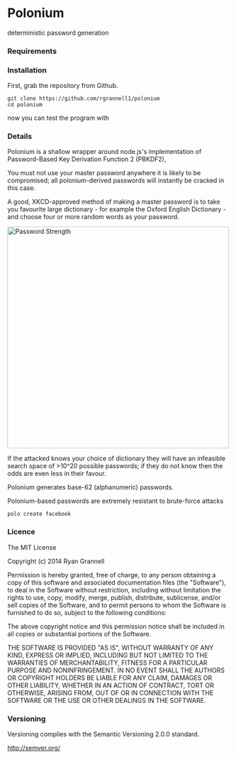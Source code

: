Polonium
========

deterministic password generation


### Requirements

### Installation

First, grab the repository from Github.

```
git clone https://github.com/rgrannell1/polonium
cd polonium
```

now you can test the program with

### Details

Polonium is a shallow wrapper around node.js's implementation of 
Password-Based Key Derivation Function 2 (PBKDF2), 

You must not use your master password anywhere it is likely to be
compromised; all polonium-derived passwords will instantly be cracked 
in this case.

A good, XKCD-approved method of making a master password is to take you favourite large
dictionary - for example the Oxford English Dictionary - and choose four 
or more random words as your password. 

<img src="http://imgs.xkcd.com/comics/password_strength.png" title="To anyone who understands information theory and security and is in an infuriating argument with someone who does not (possibly involving mixed case), I sincerely apologize." alt="Password Strength" width="500" />

If the attacked knows your choice of dictionary they will have an infeasible
search space of >10^20 possible passwords; if they do not know then the odds
are even less in their favour.

Polonium generates base-62 (alphanumeric) passwords.

Polonium-based passwords are extremely resistant to brute-force attacks

```
polo create facebook
```

### Licence

The MIT License

Copyright (c) 2014 Ryan Grannell

Permission is hereby granted, free of charge, to any person obtaining a copy of this software and associated documentation files (the "Software"), to deal in the Software without restriction, including without limitation the rights to use, copy, modify, merge, publish, distribute, sublicense, and/or sell copies of the Software, and to permit persons to whom the Software is furnished to do so, subject to the following conditions:

The above copyright notice and this permission notice shall be included in all copies or substantial portions of the Software.

THE SOFTWARE IS PROVIDED "AS IS", WITHOUT WARRANTY OF ANY KIND, EXPRESS OR IMPLIED, INCLUDING BUT NOT LIMITED TO THE WARRANTIES OF MERCHANTABILITY, FITNESS FOR A PARTICULAR PURPOSE AND NONINFRINGEMENT. IN NO EVENT SHALL THE AUTHORS OR COPYRIGHT HOLDERS BE LIABLE FOR ANY CLAIM, DAMAGES OR OTHER LIABILITY, WHETHER IN AN ACTION OF CONTRACT, TORT OR OTHERWISE, ARISING FROM, OUT OF OR IN CONNECTION WITH THE SOFTWARE OR THE USE OR OTHER DEALINGS IN THE SOFTWARE.

### Versioning

Versioning complies with the Semantic Versioning 2.0.0 standard.

http://semver.org/



